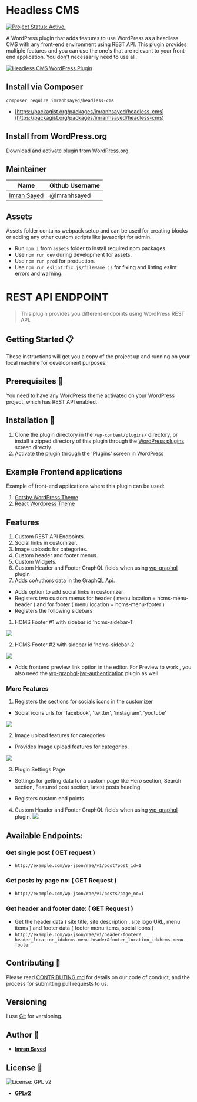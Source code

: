 # Headless CMS

[![Project Status: Active.](https://www.repostatus.org/badges/latest/active.svg)](https://www.repostatus.org/#active)


A WordPress plugin that adds features to use WordPress as a headless CMS with any front-end environment using REST API.
This plugin provides multiple features and you can use the one's that are relevant to your front-end application.
You don't necessarily need to use all.


<a href="https://youtu.be/nYXL1KKjKrc" target="_blank">
<img src="https://codeytek.com/wp-content/uploads/2020/07/banner-1544x500-1.png" alt="Headless CMS WordPress Plugin" />
</a>

## Install via Composer

```shell script
composer require imranhsayed/headless-cms
```

- [https://packagist.org/packages/imranhsayed/headless-cms](https://packagist.org/packages/imranhsayed/headless-cms)

## Install from WordPress.org

Download and activate plugin from [WordPress.org](https://wordpress.org/plugins/headless-cms/)

## Maintainer

| Name                                                   | Github Username |
|--------------------------------------------------------|-----------------|
| [Imran Sayed](mailto:codeytek.academy@gmail.com)       |  @imranhsayed   |

## Assets

Assets folder contains webpack setup and can be used for creating blocks or adding any other custom scripts like javascript for admin.

- Run `npm i` from `assets` folder to install required npm packages.
- Use `npm run dev` during development for assets.
- Use `npm run prod` for production.
- Use `npm run eslint:fix js/fileName.js` for fixing and linting eslint errors and warning.

# REST API ENDPOINT

> This plugin provides you different endpoints using WordPress REST API.

## Getting Started :clipboard:

These instructions will get you a copy of the project up and running on your local machine for development purposes.

## Prerequisites :door:

You need to have any WordPress theme activated on your WordPress project, which has REST API enabled.

## Installation :wrench:

1. Clone the plugin directory in the `/wp-content/plugins/` directory, or install a zipped directory of this plugin through the [WordPress plugins](https://wordpress.org/plugins/headless-cms/) screen directly.
2. Activate the plugin through the 'Plugins' screen in WordPress

## Example Frontend applications

Example of front-end applications where this plugin can be used:

1. [Gatsby WordPress Theme](https://github.com/imranhsayed/gatsby-wordpress-themes)
2. [React Wordpress Theme](https://github.com/imranhsayed/react-wordpress-theme)

## Features

1. Custom REST API Endpoints.
2. Social links in customizer.
3. Image uploads for categories.
4. Custom header and footer menus.
5. Custom Widgets.
6. Custom Header and Footer GraphQL fields when using [wp-graphql](https://github.com/wp-graphql/wp-graphql) plugin
7. Adds coAuthors data in the GraphQL Api.

* Adds option to add social links in customizer
* Registers two custom menus for header ( menu location = hcms-menu-header ) and for footer ( menu location = hcms-menu-footer )
* Registers the following sidebars

1. HCMS Footer #1 with sidebar id 'hcms-sidebar-1'

![](assets/images/screenshot-4.png)

2. HCMS Footer #2 with sidebar id 'hcms-sidebar-2'

![](assets/images/screenshot-5.png)

* Adds frontend preview link option in the editor.
For Preview to work , you also need the [wp-graphql-jwt-authentication](https://github.com/wp-graphql/wp-graphql-jwt-authentication) plugin as well

### More Features
1. Registers the sections for socials icons in the customizer

* Social icons urls for 'facebook', 'twitter', 'instagram', 'youtube'

![](assets/images/screenshot-6.png)

2. Image upload features for categories

* Provides Image upload features for categories.

![](assets/images/screenshot-3.png)

3. Plugin Settings Page

* Settings for getting data for a custom page like Hero section, Search section, Featured post section, latest posts heading.

* Registers custom end points

4. Custom Header and Footer GraphQL fields when using [wp-graphql](https://github.com/wp-graphql/wp-graphql) plugin.
![](assets/images/screenshot-2.png)

## Available Endpoints:

### Get single post ( GET request )
* `http://example.com/wp-json/rae/v1/post?post_id=1`

### Get posts by page no: ( GET Request )
* `http://example.com/wp-json/rae/v1/posts?page_no=1`

### Get header and footer date: ( GET Request )
* Get the header data ( site title, site description , site logo URL, menu items ) and footer data ( footer menu items, social icons )
* `http://example.com/wp-json/rae/v1/header-footer?header_location_id=hcms-menu-header&footer_location_id=hcms-menu-footer`

## Contributing :busts_in_silhouette:

Please read [CONTRIBUTING.md](https://gist.github.com/PurpleBooth/b24679402957c63ec426) for details on our code of conduct, and the process for submitting pull requests to us.

## Versioning

I use [Git](https://github.com/) for versioning. 

## Author :pencil:

* **[Imran Sayed](https://codeytek.com)**

## License :scroll:

![License: GPL v2](https://img.shields.io/badge/License-GPL%20v2-blue.svg)

- **[GPLv2](https://www.gnu.org/licenses/old-licenses/gpl-2.0.en.html)**

